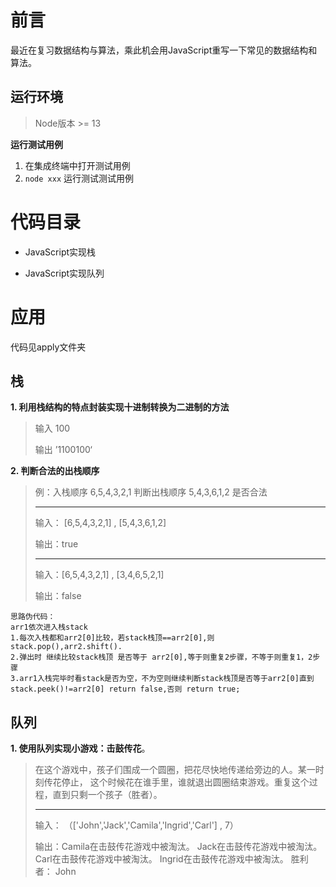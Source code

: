 

# 前言

最近在复习数据结构与算法，乘此机会用JavaScript重写一下常见的数据结构和算法。



## 运行环境

> Node版本 >= 13

**运行测试用例**

1. 在集成终端中打开测试用例
2. `node xxx` 运行测试测试用例



# 代码目录

* JavaScript实现栈

* JavaScript实现队列

  



# 应用

代码见apply文件夹

## 栈

**1. 利用栈结构的特点封装实现十进制转换为二进制的方法**

> 输入 100
>
> 输出 ’1100100‘



**2. 判断合法的出栈顺序**

> 例：入栈顺序 6,5,4,3,2,1 判断出栈顺序 5,4,3,6,1,2 是否合法
>
> -----------------
>
> 输入： [6,5,4,3,2,1] , [5,4,3,6,1,2]
>
> 输出：true
>
> ----
>
> 输入：[6,5,4,3,2,1] , [3,4,6,5,2,1]
>
> 输出：false

```
思路伪代码：
arr1依次进入栈stack
1.每次入栈都和arr2[0]比较，若stack栈顶==arr2[0],则stack.pop(),arr2.shift().
2.弹出时 继续比较stack栈顶 是否等于 arr2[0],等于则重复2步骤，不等于则重复1，2步骤
3.arr1入栈完毕时看stack是否为空，不为空则继续判断stack栈顶是否等于arr2[0]直到stack.peek()!=arr2[0] return false,否则 return true;
```



## 队列

**1. 使用队列实现小游戏：击鼓传花**。

> 在这个游戏中，孩子们围成一个圆圈，把花尽快地传递给旁边的人。某一时刻传花停止，
> 这个时候花在谁手里，谁就退出圆圈结束游戏。重复这个过程，直到只剩一个孩子（胜者）。
>
> ----
>
> 输入： （['John','Jack','Camila','Ingrid','Carl'] , 7）
>
> 输出：Camila在击鼓传花游戏中被淘汰。
> 			Jack在击鼓传花游戏中被淘汰。
> 			Carl在击鼓传花游戏中被淘汰。
> 			Ingrid在击鼓传花游戏中被淘汰。
> 			胜利者： John

